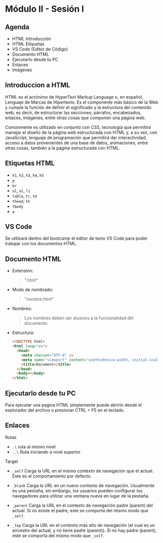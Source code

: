 # Módulo II - Sesión I

## Agenda

- HTML Introducción
- HTML Etiquetas
- VS Code (Editor de Código)
- Documento HTML
- Ejecutarlo desde tu PC
- Enlaces
- Imágenes

## Introduccion a HTML

HTML es el acrónimo de HyperText Markup Language o, en español, Lenguaje de Marcas de
Hipertexto. Es el componente más básico de la Web y cumple la función de definir el significado y la
estructura del contenido web, es decir, de estructurar las secciones, párrafos, encabezados, enlaces,
imágenes, entre otras cosas que componen una página web.

Comúnmente es utilizado en conjunto con CSS, tecnología que permitirá manejar el diseño de la
página web estructurada con HTML y, a su vez, con JavaScript, lenguaje de programación que
permitirá dar interactividad, acceso a datos provenientes de una base de datos, animaciones, entre
otras cosas, también a la página estructurada con HTML.

## Etiquetas HTML

- `h1`, `h2`, `h3`, `h4`, `h5`
- `p`
- `br`
- `ul`, `ol`, `li`
- `table`, `tr`, `td`
- `thead`, `th`
- `tbody`
- `a`

## VS Code

Se utilizará dentro del bootcamp el editor de texto VS Code para poder trabajar con los documentos HTML.

## Documento HTML

- Extensión:
  > ".html"
- Modo de nombrado:
  > "nombre.html"
- Nombres:
  > Los nombres deben ser alusivos a la funcionalidad del documento.
- Estructura:

  ```html
  <!DOCTYPE html>
  <html lang="en">
    <head>
      <meta charset="UTF-8" />
      <meta name="viewport" content="width=device-width, initial-scale=1.0" />
      <title>Document</title>
    </head>
    <body></body>
  </html>
  ```

## Ejecutarlo desde tu PC

Para ejecutar una pagina HTML simplemente puede abrirlo desde el explorador del archivo o presionar CTRL + F5 en el teclado.

## Enlaces

Rutas

- `.\` ruta al mismo nivel
- `..\` Ruta iniciando a nivel superior

Target

- `_self` Carga la URL en el mismo contexto de navegación que el actual. Este es el comportamiento por defecto.
- `_blank` Carga la URL en un nuevo contexto de navegación. Usualmente es una pestaña, sin embargo, los usuarios pueden configurar los navegadores para utilizar una ventana nueva en lugar de la pestaña.
- `_parent` Carga la URL en el contexto de navegación padre (parent) del actual. Si no existe el padre, este se comporta del mismo modo que `_self`.

- `_top` Carga la URL en el contexto más alto de navegación (el cual es un ancestro del actual, y no tiene padre (parent)). Si no hay padre (parent), este se comporta del mismo modo que `_self`.

